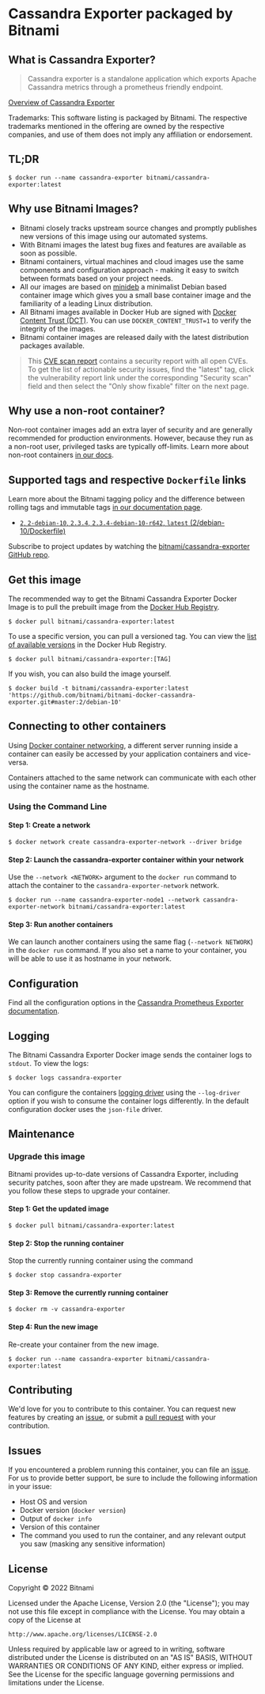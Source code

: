 # Cassandra Exporter packaged by Bitnami

## What is Cassandra Exporter?

> Cassandra exporter is a standalone application which exports Apache Cassandra metrics through a prometheus friendly endpoint.

[Overview of Cassandra Exporter](https://github.com/criteo/cassandra_exporter)

Trademarks: This software listing is packaged by Bitnami. The respective trademarks mentioned in the offering are owned by the respective companies, and use of them does not imply any affiliation or endorsement.

## TL;DR

```console
$ docker run --name cassandra-exporter bitnami/cassandra-exporter:latest
```

## Why use Bitnami Images?

* Bitnami closely tracks upstream source changes and promptly publishes new versions of this image using our automated systems.
* With Bitnami images the latest bug fixes and features are available as soon as possible.
* Bitnami containers, virtual machines and cloud images use the same components and configuration approach - making it easy to switch between formats based on your project needs.
* All our images are based on [minideb](https://github.com/bitnami/minideb) a minimalist Debian based container image which gives you a small base container image and the familiarity of a leading Linux distribution.
* All Bitnami images available in Docker Hub are signed with [Docker Content Trust (DCT)](https://docs.docker.com/engine/security/trust/content_trust/). You can use `DOCKER_CONTENT_TRUST=1` to verify the integrity of the images.
* Bitnami container images are released daily with the latest distribution packages available.

> This [CVE scan report](https://quay.io/repository/bitnami/cassandra-exporter?tab=tags) contains a security report with all open CVEs. To get the list of actionable security issues, find the "latest" tag, click the vulnerability report link under the corresponding "Security scan" field and then select the "Only show fixable" filter on the next page.

## Why use a non-root container?

Non-root container images add an extra layer of security and are generally recommended for production environments. However, because they run as a non-root user, privileged tasks are typically off-limits. Learn more about non-root containers [in our docs](https://docs.bitnami.com/tutorials/work-with-non-root-containers/).

## Supported tags and respective `Dockerfile` links

Learn more about the Bitnami tagging policy and the difference between rolling tags and immutable tags [in our documentation page](https://docs.bitnami.com/tutorials/understand-rolling-tags-containers/).


* [`2`, `2-debian-10`, `2.3.4`, `2.3.4-debian-10-r642`, `latest` (2/debian-10/Dockerfile)](https://github.com/bitnami/bitnami-docker-cassandra-exporter/blob/2.3.4-debian-10-r642/2/debian-10/Dockerfile)

Subscribe to project updates by watching the [bitnami/cassandra-exporter GitHub repo](https://github.com/bitnami/bitnami-docker-cassandra-exporter).

## Get this image

The recommended way to get the Bitnami Cassandra Exporter Docker Image is to pull the prebuilt image from the [Docker Hub Registry](https://hub.docker.com/r/bitnami/cassandra-exporter).

```console
$ docker pull bitnami/cassandra-exporter:latest
```

To use a specific version, you can pull a versioned tag. You can view the [list of available versions](https://hub.docker.com/r/bitnami/cassandra-exporter/tags/) in the Docker Hub Registry.

```console
$ docker pull bitnami/cassandra-exporter:[TAG]
```

If you wish, you can also build the image yourself.

```console
$ docker build -t bitnami/cassandra-exporter:latest 'https://github.com/bitnami/bitnami-docker-cassandra-exporter.git#master:2/debian-10'
```

## Connecting to other containers

Using [Docker container networking](https://docs.docker.com/engine/userguide/networking/), a different server running inside a container can easily be accessed by your application containers and vice-versa.

Containers attached to the same network can communicate with each other using the container name as the hostname.

### Using the Command Line

#### Step 1: Create a network

```console
$ docker network create cassandra-exporter-network --driver bridge
```

#### Step 2: Launch the cassandra-exporter container within your network

Use the `--network <NETWORK>` argument to the `docker run` command to attach the container to the `cassandra-exporter-network` network.

```console
$ docker run --name cassandra-exporter-node1 --network cassandra-exporter-network bitnami/cassandra-exporter:latest
```

#### Step 3: Run another containers

We can launch another containers using the same flag (`--network NETWORK`) in the `docker run` command. If you also set a name to your container, you will be able to use it as hostname in your network.

## Configuration

Find all the configuration options in the [Cassandra Prometheus Exporter documentation](https://github.com/criteo/cassandra_exporter#how-to-use).

## Logging

The Bitnami Cassandra Exporter Docker image sends the container logs to `stdout`. To view the logs:

```console
$ docker logs cassandra-exporter
```

You can configure the containers [logging driver](https://docs.docker.com/engine/admin/logging/overview/) using the `--log-driver` option if you wish to consume the container logs differently. In the default configuration docker uses the `json-file` driver.

## Maintenance

### Upgrade this image

Bitnami provides up-to-date versions of Cassandra Exporter, including security patches, soon after they are made upstream. We recommend that you follow these steps to upgrade your container.

#### Step 1: Get the updated image

```console
$ docker pull bitnami/cassandra-exporter:latest
```

#### Step 2: Stop the running container

Stop the currently running container using the command

```console
$ docker stop cassandra-exporter
```

#### Step 3: Remove the currently running container

```console
$ docker rm -v cassandra-exporter
```

#### Step 4: Run the new image

Re-create your container from the new image.

```console
$ docker run --name cassandra-exporter bitnami/cassandra-exporter:latest
```

## Contributing

We'd love for you to contribute to this container. You can request new features by creating an [issue](https://github.com/bitnami/bitnami-docker-cassandra-exporter/issues), or submit a [pull request](https://github.com/bitnami/bitnami-docker-cassandra-exporter/pulls) with your contribution.

## Issues

If you encountered a problem running this container, you can file an [issue](https://github.com/bitnami/bitnami-docker-cassandra-exporter/issues/new). For us to provide better support, be sure to include the following information in your issue:

- Host OS and version
- Docker version (`docker version`)
- Output of `docker info`
- Version of this container
- The command you used to run the container, and any relevant output you saw (masking any sensitive information)

## License

Copyright &copy; 2022 Bitnami

Licensed under the Apache License, Version 2.0 (the "License");
you may not use this file except in compliance with the License.
You may obtain a copy of the License at

    http://www.apache.org/licenses/LICENSE-2.0

Unless required by applicable law or agreed to in writing, software
distributed under the License is distributed on an "AS IS" BASIS,
WITHOUT WARRANTIES OR CONDITIONS OF ANY KIND, either express or implied.
See the License for the specific language governing permissions and
limitations under the License.
